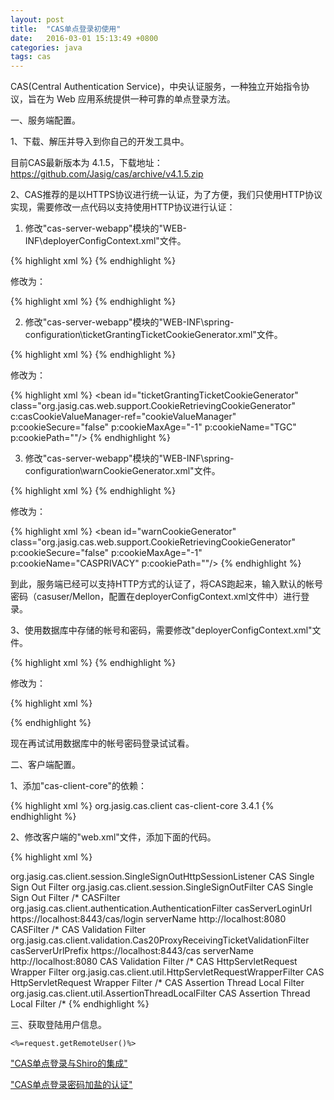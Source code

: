 ```yaml
---
layout: post
title:  "CAS单点登录初使用"
date:   2016-03-01 15:13:49 +0800
categories: java
tags: cas
---
```


CAS(Central Authentication Service)，中央认证服务，一种独立开始指令协议，旨在为 Web 应用系统提供一种可靠的单点登录方法。

一、服务端配置。

1、下载、解压并导入到你自己的开发工具中。

目前CAS最新版本为 4.1.5，下载地址：https://github.com/Jasig/cas/archive/v4.1.5.zip

2、CAS推荐的是以HTTPS协议进行统一认证，为了方便，我们只使用HTTP协议实现，需要修改一点代码以支持使用HTTP协议进行认证：

1) 修改"cas-server-webapp"模块的"WEB-INF\deployerConfigContext.xml"文件。

{% highlight xml %}
<bean id="proxyAuthenticationHandler"
          class="org.jasig.cas.authentication.handler.support.HttpBasedServiceCredentialsAuthenticationHandler"
          p:httpClient-ref="supportsTrustStoreSslSocketFactoryHttpClient"/>
{% endhighlight %}

修改为：

{% highlight xml %}
<bean id="proxyAuthenticationHandler"
          class="org.jasig.cas.authentication.handler.support.HttpBasedServiceCredentialsAuthenticationHandler"
          p:httpClient-ref="supportsTrustStoreSslSocketFactoryHttpClient" p:requireSecure="false"/> <!-- 此处添加 p:requireSecure="false" -->
{% endhighlight %}

2) 修改"cas-server-webapp"模块的"WEB-INF\spring-configuration\ticketGrantingTicketCookieGenerator.xml"文件。

{% highlight xml %}
<bean id="ticketGrantingTicketCookieGenerator" class="org.jasig.cas.web.support.CookieRetrievingCookieGenerator"
          c:casCookieValueManager-ref="cookieValueManager"
          p:cookieSecure="true"
          p:cookieMaxAge="-1"
          p:cookieName="TGC"
          p:cookiePath=""/>
{% endhighlight %}

修改为：

{% highlight xml %}
<bean id="ticketGrantingTicketCookieGenerator" class="org.jasig.cas.web.support.CookieRetrievingCookieGenerator"
          c:casCookieValueManager-ref="cookieValueManager"
          p:cookieSecure="false" <!-- 此处将 true 改为 false -->
          p:cookieMaxAge="-1"
          p:cookieName="TGC"
          p:cookiePath=""/>
{% endhighlight %}

3) 修改"cas-server-webapp"模块的"WEB-INF\spring-configuration\warnCookieGenerator.xml"文件。

{% highlight xml %}
<bean id="warnCookieGenerator" class="org.jasig.cas.web.support.CookieRetrievingCookieGenerator"
          p:cookieSecure="true"
          p:cookieMaxAge="-1"
          p:cookieName="CASPRIVACY"
          p:cookiePath=""/>
{% endhighlight %}

修改为：

{% highlight xml %}
<bean id="warnCookieGenerator" class="org.jasig.cas.web.support.CookieRetrievingCookieGenerator"
          p:cookieSecure="false" <!-- 此处将 true 改为 false -->
          p:cookieMaxAge="-1"
          p:cookieName="CASPRIVACY"
          p:cookiePath=""/>
{% endhighlight %}

到此，服务端已经可以支持HTTP方式的认证了，将CAS跑起来，输入默认的帐号密码（casuser/Mellon，配置在deployerConfigContext.xml文件中）进行登录。

3、使用数据库中存储的帐号和密码，需要修改"deployerConfigContext.xml"文件。

{% highlight xml %}
<bean id="primaryAuthenticationHandler"
          class="org.jasig.cas.authentication.AcceptUsersAuthenticationHandler">
    <property name="users">
        <map>
            <entry key="casuser" value="Mellon"/>
        </map>
    </property>
</bean>
{% endhighlight %}

修改为：

{% highlight xml %}
<bean id="primaryAuthenticationHandler" class="org.jasig.cas.adaptors.jdbc.QueryDatabaseAuthenticationHandler">
    <property name="dataSource" ref="dataSource"/>
    <property name="sql" value="SELECT password FROM table_name WHERE username=?"/>
    <property name="passwordEncoder" ref="passwordEncoder"/>
</bean>

<!-- C3P0 数据源 -->
<bean id="dataSource" class="com.mchange.v2.c3p0.ComboPooledDataSource">
    <property name="driverClass" value="${jdbc.driverClassName}" />
    <property name="jdbcUrl" value="${jdbc.url}" />
    <property name="user" value="${jdbc.username}"/>
    <property name="password" value="${jdbc.password}"/>
    <property name="maxIdleTime" value="${c3p0.maxIdleTime}"/>
</bean>

<bean id="passwordEncoder"
      class="org.jasig.cas.authentication.handler.DefaultPasswordEncoder">
    <constructor-arg index="0" value="MD5"/>
</bean>
{% endhighlight %}

现在再试试用数据库中的帐号密码登录试试看。

二、客户端配置。

1、添加"cas-client-core"的依赖：

{% highlight xml %}
<dependency>
    <groupId>org.jasig.cas.client</groupId>
    <artifactId>cas-client-core</artifactId>
    <version>3.4.1</version>
</dependency>
{% endhighlight %}

2、修改客户端的"web.xml"文件，添加下面的代码。

{% highlight xml %}
<!-- 用于单点退出，该过滤器用于实现单点登出功能，可选配置-->
<listener>
	<listener-class>org.jasig.cas.client.session.SingleSignOutHttpSessionListener</listener-class>
</listener>
 
<!-- 该过滤器用于实现单点登出功能，可选配置。 -->
<filter>
	<filter-name>CAS Single Sign Out Filter</filter-name>
	<filter-class>org.jasig.cas.client.session.SingleSignOutFilter</filter-class>
</filter>
<filter-mapping>
	<filter-name>CAS Single Sign Out Filter</filter-name>
	<url-pattern>/*</url-pattern>
</filter-mapping>
 
<!-- 该过滤器负责用户的认证工作，必须启用它 -->
<filter>
	<filter-name>CASFilter</filter-name>
	<filter-class>org.jasig.cas.client.authentication.AuthenticationFilter</filter-class>
	<init-param>
		<param-name>casServerLoginUrl</param-name>
		<param-value>https://localhost:8443/cas/login</param-value>
		<!--这里的server是服务端的IP-->
	</init-param>
	<init-param>
		<param-name>serverName</param-name>
		<param-value>http://localhost:8080</param-value>
	</init-param>
</filter>
<filter-mapping>
	<filter-name>CASFilter</filter-name>
	<url-pattern>/*</url-pattern>
</filter-mapping>
 
<!-- 该过滤器负责对Ticket的校验工作，必须启用它 -->
<filter>
	<filter-name>CAS Validation Filter</filter-name>
	<filter-class>
		org.jasig.cas.client.validation.Cas20ProxyReceivingTicketValidationFilter</filter-class>
	<init-param>
		<param-name>casServerUrlPrefix</param-name>
		<param-value>https://localhost:8443/cas</param-value>
	</init-param>
	<init-param>
		<param-name>serverName</param-name>
		<param-value>http://localhost:8080</param-value>
	</init-param>
</filter>
<filter-mapping>
	<filter-name>CAS Validation Filter</filter-name>
	<url-pattern>/*</url-pattern>
</filter-mapping>
 
<!--
	该过滤器负责实现HttpServletRequest请求的包裹，
	比如允许开发者通过HttpServletRequest的getRemoteUser()方法获得SSO登录用户的登录名，可选配置。
-->
<filter>
	<filter-name>CAS HttpServletRequest Wrapper Filter</filter-name>
	<filter-class>
		org.jasig.cas.client.util.HttpServletRequestWrapperFilter</filter-class>
</filter>
<filter-mapping>
	<filter-name>CAS HttpServletRequest Wrapper Filter</filter-name>
	<url-pattern>/*</url-pattern>
</filter-mapping>
 
<!--
	该过滤器使得开发者可以通过org.jasig.cas.client.util.AssertionHolder来获取用户的登录名。
	比如AssertionHolder.getAssertion().getPrincipal().getName()。
-->
<filter>
	<filter-name>CAS Assertion Thread Local Filter</filter-name>
	<filter-class>org.jasig.cas.client.util.AssertionThreadLocalFilter</filter-class>
</filter>
<filter-mapping>
	<filter-name>CAS Assertion Thread Local Filter</filter-name>
	<url-pattern>/*</url-pattern>
</filter-mapping>
{% endhighlight %}

三、获取登陆用户信息。

```
<%=request.getRemoteUser()%>
```

["CAS单点登录与Shiro的集成"](integration-of-cas-and-shiro.html "CAS单点登录与Shiro的集成")

["CAS单点登录密码加盐的认证"](cas-username-password-salt-authentication-handler.html "CAS单点登录密码加盐的认证")